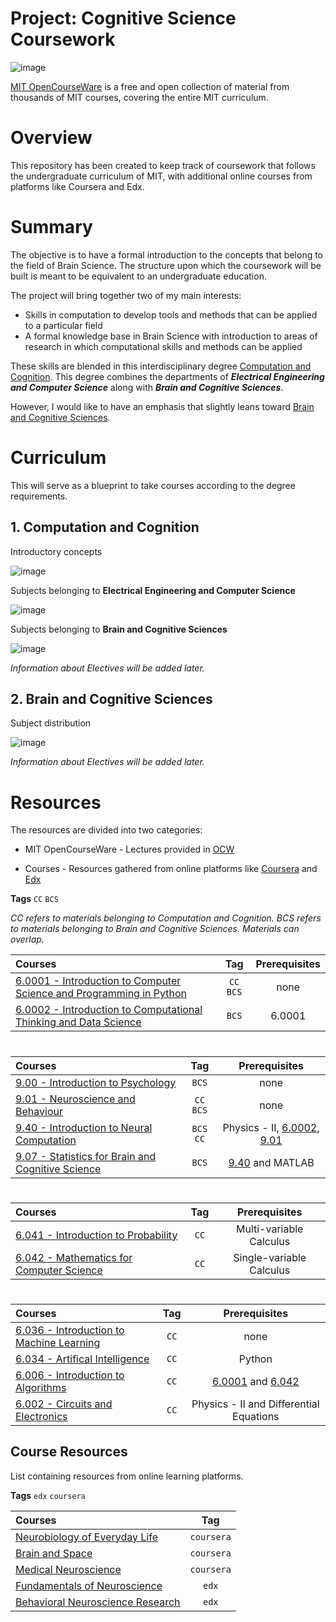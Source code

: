 # **Project: Cognitive Science Coursework**

![image](https://user-images.githubusercontent.com/96816530/176765062-a3a157bd-ab05-49c6-a339-df8336e9bd60.png)


[MIT OpenCourseWare](https://ocw.mit.edu/) is a free and open collection of material from thousands of MIT courses, covering the entire MIT curriculum.

# Overview
This repository has been created to keep track of coursework that follows the undergraduate curriculum of MIT, with additional online courses from platforms like Coursera and Edx.

# Summary 
The objective is to have a formal introduction to the concepts that belong to the field of Brain Science. The structure upon which the coursework will be built is meant to be equivalent to an undergraduate education. 

The project will bring together two of my main interests:

  - Skills in computation to develop tools and methods that can be applied to a particular field
  - A formal knowledge base in Brain Science with introduction to areas of research in which computational skills and methods can be applied
  
These skills are blended in this interdisciplinary degree [Computation and Cognition](http://catalog.mit.edu/degree-charts/computation-cognition-6-9/). This degree combines the departments of ***Electrical Engineering and Computer Science*** along with ***Brain and Cognitive Sciences***.

However, I would like to have an emphasis that slightly leans toward [Brain and Cognitive Sciences](http://catalog.mit.edu/degree-charts/brain-cognitive-sciences-course-9/). 

# Curriculum
This will serve as a blueprint to take courses according to the degree requirements. 

  ## 1. Computation and Cognition
  
  Introductory concepts
  
  ![image](https://user-images.githubusercontent.com/96816530/176785972-3806dc37-665e-48c6-9462-0f5c11486ce9.png)
  
  Subjects belonging to **Electrical Engineering and Computer Science**
  
  ![image](https://user-images.githubusercontent.com/96816530/176786733-fd75615d-b44d-483d-baeb-6b757f240918.png)
  
  Subjects belonging to **Brain and Cognitive Sciences**
  
  ![image](https://user-images.githubusercontent.com/96816530/176787158-e0bb30f4-ae8d-4d0e-af93-509674b991ac.png)
  
  *Information about Electives will be added later.*
  
  ## 2. Brain and Cognitive Sciences
  
  Subject distribution
  
  ![image](https://user-images.githubusercontent.com/96816530/176788696-19d0d348-28eb-4e2f-ab30-d4fca2868b36.png)

  *Information about Electives will be added later.*


  
  


# Resources
The resources are divided into two categories:

- MIT OpenCourseWare - Lectures provided in [OCW](https://ocw.mit.edu/)

- Courses - Resources gathered from online platforms like [Coursera](https://www.coursera.org/) and [Edx](https://www.edx.org/)


**Tags**
`CC`
`BCS`

*CC refers to materials belonging to Computation and Cognition. BCS refers to materials belonging to Brain and Cognitive Sciences. Materials can overlap.*

Courses | Tag | Prerequisites
:-- | :--: | :--:
[6.0001 - Introduction to Computer Science and Programming in Python](https://ocw.mit.edu/courses/6-0001-introduction-to-computer-science-and-programming-in-python-fall-2016/pages/syllabus/) | `CC` `BCS` | none | 
[6.0002 - Introduction to Computational Thinking and Data Science](https://ocw.mit.edu/courses/6-0002-introduction-to-computational-thinking-and-data-science-fall-2016/pages/syllabus/) | `BCS` | 6.0001 |

#
Courses | Tag | Prerequisites
:-- | :--: | :--:
[9.00 - Introduction to Psychology](https://ocw.mit.edu/courses/9-00sc-introduction-to-psychology-fall-2011/pages/syllabus/) | `BCS` | none |
[9.01 - Neuroscience and Behaviour](https://ocw.mit.edu/courses/9-01-neuroscience-and-behavior-fall-2003/) | `CC` `BCS` | none |
[9.40 - Introduction to Neural Computation](https://ocw.mit.edu/courses/9-40-introduction-to-neural-computation-spring-2018/pages/syllabus/) | `BCS` `CC` | Physics - II, [6.0002](https://ocw.mit.edu/courses/6-0002-introduction-to-computational-thinking-and-data-science-fall-2016/pages/syllabus/), [9.01](https://ocw.mit.edu/courses/9-01-neuroscience-and-behavior-fall-2003/) |
[9.07 - Statistics for Brain and Cognitive Science](https://ocw.mit.edu/courses/9-07-statistics-for-brain-and-cognitive-science-fall-2016/pages/syllabus/) | `BCS` | [9.40](https://ocw.mit.edu/courses/9-40-introduction-to-neural-computation-spring-2018/pages/syllabus/) and MATLAB |

#
Courses | Tag | Prerequisites
:-- | :--: | :--:
[6.041 - Introduction to Probability](https://ocw.mit.edu/courses/6-041-probabilistic-systems-analysis-and-applied-probability-fall-2010/pages/syllabus/) | `CC` | Multi-variable Calculus|
[6.042 - Mathematics for Computer Science](https://ocw.mit.edu/courses/6-042j-mathematics-for-computer-science-fall-2010/) | `CC` | Single-variable Calculus |

#
Courses | Tag | Prerequisites
:-- | :--: | :--:
[6.036 - Introduction to Machine Learning](https://ocw.mit.edu/courses/6-036-introduction-to-machine-learning-fall-2020/) | `CC` | none |
[6.034 - Artifical Intelligence](https://ocw.mit.edu/courses/6-034-artificial-intelligence-fall-2010/pages/syllabus/) | `CC` | Python |
[6.006 - Introduction to Algorithms](https://ocw.mit.edu/courses/6-006-introduction-to-algorithms-spring-2020/) | `CC` | [6.0001](https://ocw.mit.edu/courses/6-0001-introduction-to-computer-science-and-programming-in-python-fall-2016/pages/syllabus/) and [6.042](https://ocw.mit.edu/courses/6-042j-mathematics-for-computer-science-fall-2010/) |
[6.002 - Circuits and Electronics](https://ocw.mit.edu/courses/6-002-circuits-and-electronics-spring-2007/pages/syllabus/) | `CC` | Physics - II and Differential Equations |

## Course Resources
List containing resources from online learning platforms.

**Tags**
`edx`
`coursera`

Courses | Tag |
:-- | :--: |
[Neurobiology of Everyday Life](https://www.coursera.org/learn/neurobiology) | `coursera`
[Brain and Space](https://www.coursera.org/learn/human-brain) | `coursera`
[Medical Neuroscience](https://www.coursera.org/learn/medical-neuroscience) | `coursera`
[Fundamentals of Neuroscience](https://www.edx.org/xseries/harvardx-fundamentals-of-neuroscience?index=product&queryID=1162704784a73a00f5d07807c1b386c0&position=1) | `edx`
[Behavioral Neuroscience Research](https://www.edx.org/professional-certificate/alaskax-behavioral-neuroscience-research?index=product&queryID=1162704784a73a00f5d07807c1b386c0&position=4) | `edx`
